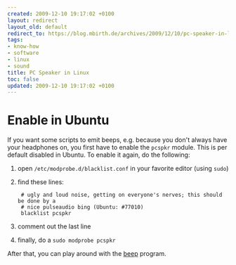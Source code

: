 ```yaml
---
created: 2009-12-10 19:17:02 +0100
layout: redirect
layout_old: default
redirect_to: https://blog.mbirth.de/archives/2009/12/10/pc-speaker-in-linux.html
tags:
- know-how
- software
- linux
- sound
title: PC Speaker in Linux
toc: false
updated: 2009-12-10 19:17:02 +0100
---
```


Enable in Ubuntu
================

If you want some scripts to emit beeps, e.g. because you don't always have your headphones on, you first have to enable
the `pcspkr` module. This is per default disabled in Ubuntu. To enable it again, do the following:

1. open `/etc/modprobe.d/blacklist.conf` in your favorite editor (using `sudo`)
1. find these lines:  
  
        # ugly and loud noise, getting on everyone's nerves; this should be done by a
        # nice pulseaudio bing (Ubuntu: #77010)
        blacklist pcspkr
1. comment out the last line
1. finally, do a `sudo modprobe pcspkr`

After that, you can play around with the [beep](apt://beep) program.